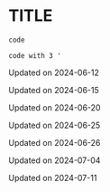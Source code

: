 # TITLE

`code`

```code with 3 '```

 


Updated on 2024-06-12

Updated on 2024-06-15

Updated on 2024-06-20

Updated on 2024-06-25

Updated on 2024-06-26

Updated on 2024-07-04

Updated on 2024-07-11